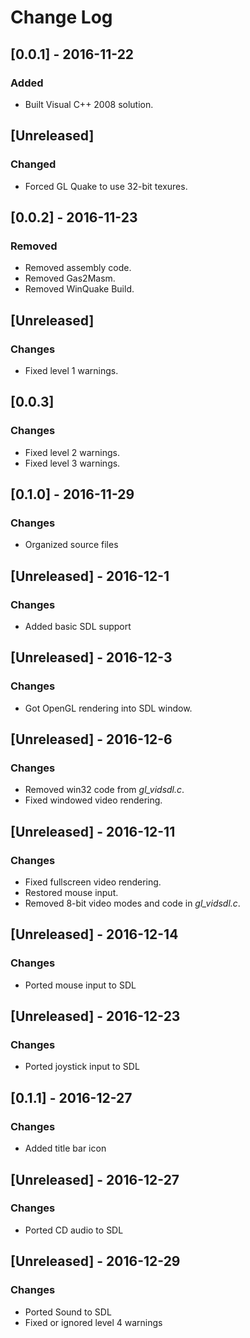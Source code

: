 # Change Log

## [0.0.1] - 2016-11-22
### Added
- Built Visual C++ 2008 solution.

## [Unreleased]
### Changed
- Forced GL Quake to use 32-bit texures.

## [0.0.2] - 2016-11-23
### Removed
- Removed assembly code.
- Removed Gas2Masm.
- Removed WinQuake Build.

## [Unreleased]
### Changes
- Fixed level 1 warnings.

## [0.0.3]
### Changes
- Fixed level 2 warnings.
- Fixed level 3 warnings.

## [0.1.0] - 2016-11-29
### Changes
- Organized source files

## [Unreleased] - 2016-12-1
### Changes
- Added basic SDL support

## [Unreleased] - 2016-12-3
### Changes
- Got OpenGL rendering into SDL window.

## [Unreleased] - 2016-12-6
### Changes
- Removed win32 code from _gl_vidsdl.c_.
- Fixed windowed video rendering.

## [Unreleased] - 2016-12-11
### Changes
- Fixed fullscreen video rendering.
- Restored mouse input.
- Removed 8-bit video modes and code in _gl_vidsdl.c_.

## [Unreleased] - 2016-12-14
### Changes
 - Ported mouse input to SDL
 
## [Unreleased] - 2016-12-23
### Changes
 - Ported joystick input to SDL
 
## [0.1.1] - 2016-12-27
### Changes
 - Added title bar icon
 
## [Unreleased] - 2016-12-27
### Changes
 - Ported CD audio to SDL
 
## [Unreleased] - 2016-12-29
### Changes
 - Ported Sound to SDL
 - Fixed or ignored level 4 warnings



